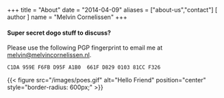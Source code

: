 +++
title = "About"
date = "2014-04-09"
aliases = ["about-us","contact"]
[ author ]
  name = "Melvin Cornelissen"
+++

#### Super secret dogo stuff to discuss?
Please use the following PGP fingerprint to email me at melvin@melvincornelissen.nl.

    C1DA 959E F6FB D95F A1B0  661F D829 0103 81CC F326


{{< figure src="/images/poes.gif" alt="Hello Friend" position="center" style="border-radius: 600px;" >}}

